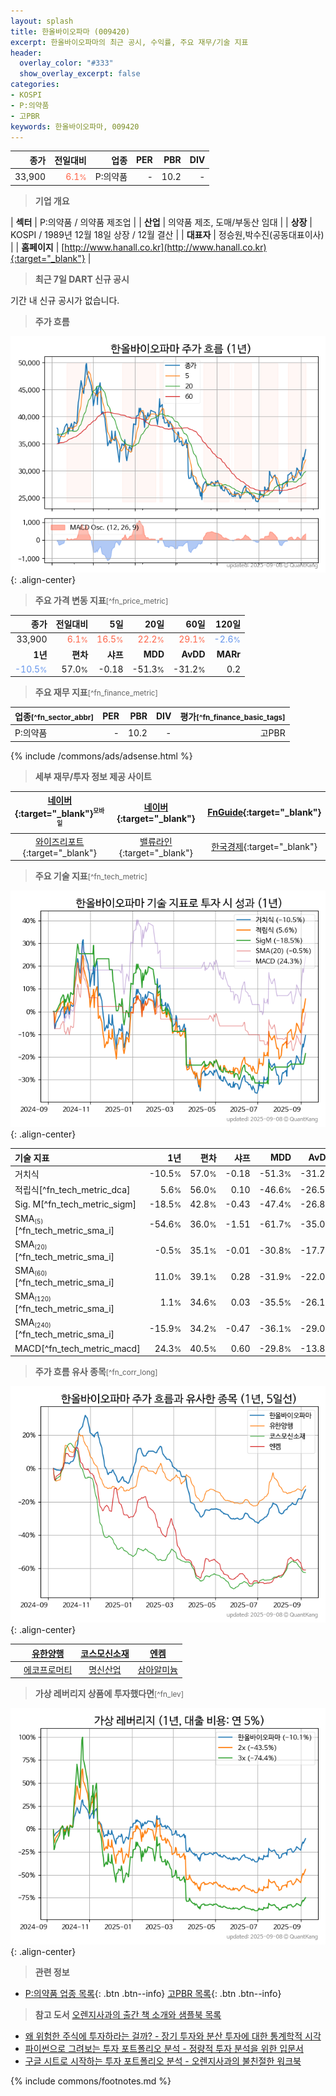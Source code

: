 ```yaml
---
layout: splash
title: 한올바이오파마 (009420)
excerpt: 한올바이오파마의 최근 공시, 수익률, 주요 재무/기술 지표
header:
  overlay_color: "#333"
  show_overlay_excerpt: false
categories:
- KOSPI
- P:의약품
- 고PBR
keywords: 한올바이오파마, 009420
---
```


| **종가** | **전일대비** | **업종** | **PER** | **PBR** | **DIV** |
| -------: | -----------: | -------: | ------: | ------: | ------: |
| 33,900 | <span style="color: tomato">6.1<small>%</small></span> | P:의약품 | - | 10.2 | - |

<!-- more -->


> **기업 개요**<a id="company"></a>

| <span style="white-space:nowrap;">**섹터**</span> | P:의약품 / 의약품 제조업 |
| <span style="white-space:nowrap;">**산업**</span> | 의약품 제조, 도매/부동산 임대 |
| <span style="white-space:nowrap;">**상장**</span> | KOSPI / 1989년 12월 18일 상장 / 12월 결산 |
| <span style="white-space:nowrap;">**대표자**</span> | 정승원,박수진(공동대표이사) |
| <span style="white-space:nowrap;">**홈페이지**</span> | [http://www.hanall.co.kr](http://www.hanall.co.kr){:target="_blank"} |


> **최근 7일 DART 신규 공시**<a id="dart"></a>

기간 내 신규 공시가 없습니다.


> **주가 흐름**<a id="price"></a>

![009420](/stock/images/009420.png){: .align-center}


> **주요 가격 변동 지표**<small>[^fn_price_metric]</small>

| **종가** | **전일대비** | **5일** | **20일** | **60일** | **120일** |
| -------: | -----------: | ------: | -------: | -------: | --------: |
| 33,900 | <span style="color: tomato">6.1<small>%</small></span> | <span style="color: tomato">16.5<small>%</small></span> | <span style="color: tomato">22.2<small>%</small></span> | <span style="color: tomato">29.1<small>%</small></span> | <span style="color: cornflowerblue">-2.6<small>%</small></span> |
| **1년** | **편차** | **샤프** | **MDD** | **AvDD** | **MARr** |
| <span style="color: cornflowerblue">-10.5<small>%</small></span> | 57.0<small>%</small> | -0.18 | -51.3<small>%</small> | -31.2<small>%</small> | 0.2 |


> **주요 재무 지표**<small>[^fn_finance_metric]</small>

| **업종**<small>[^fn_sector_abbr]</small> | **PER** | **PBR** | **DIV** | **평가**<small>[^fn_finance_basic_tags]</small> |
| :--------------------------------------- | ------: | ------: | ------: | ----------------------------------------------: |
| P:의약품 | - | 10.2 | - | 고PBR |



{% include /commons/ads/adsense.html %}

> **세부 재무/투자 정보 제공 사이트**

| [네이버](https://m.stock.naver.com/domestic/stock/009420/finance/summary){:target="_blank"}<sup><small>모바일</small></sup> | [네이버](https://finance.naver.com/item/coinfo.naver?code=009420){:target="_blank"} | [FnGuide](https://comp.fnguide.com/SVO2/ASP/SVD_Invest.asp?gicode=A009420&MenuYn=Y){:target="_blank"} |
| :---: | :---: | :---: |
| [와이즈리포트](https://comp.wisereport.co.kr/company/c1040001.aspx?cmp_cd=009420){:target="_blank"} | [밸류라인](https://www.valueline.co.kr/finance/summary/009420){:target="_blank"} | [한국경제](https://markets.hankyung.com/stock/009420/financial-summary){:target="_blank"} |


> **주요 기술 지표**<small>[^fn_tech_metric]</small>


![009420](/stock/images/009420_tech.png){: .align-center}

| **기술 지표** | **1년** | **편차** | **샤프** | **MDD** | **AvDD** |
| :------------ | ------: | -----------: | -------: | ------: | -------: |
| 거치식 | -10.5<small>%</small> | 57.0<small>%</small> | -0.18 | -51.3<small>%</small> | -31.2<small>%</small> |
| 적립식[^fn_tech_metric_dca] | 5.6<small>%</small> | 56.0<small>%</small> | 0.10 | -46.6<small>%</small> | -26.5<small>%</small> |
| Sig. M[^fn_tech_metric_sigm] | -18.5<small>%</small> | 42.8<small>%</small> | -0.43 | -47.4<small>%</small> | -26.8<small>%</small> |
| SMA<small><sub>(5)</sub></small>[^fn_tech_metric_sma_i] | -54.6<small>%</small> | 36.0<small>%</small> | -1.51 | -61.7<small>%</small> | -35.0<small>%</small> |
| SMA<small><sub>(20)</sub></small>[^fn_tech_metric_sma_i] | -0.5<small>%</small> | 35.1<small>%</small> | -0.01 | -30.8<small>%</small> | -17.7<small>%</small> |
| SMA<small><sub>(60)</sub></small>[^fn_tech_metric_sma_i] | 11.0<small>%</small> | 39.1<small>%</small> | 0.28 | -31.9<small>%</small> | -22.0<small>%</small> |
| SMA<small><sub>(120)</sub></small>[^fn_tech_metric_sma_i] | 1.1<small>%</small> | 34.6<small>%</small> | 0.03 | -35.5<small>%</small> | -26.1<small>%</small> |
| SMA<small><sub>(240)</sub></small>[^fn_tech_metric_sma_i] | -15.9<small>%</small> | 34.2<small>%</small> | -0.47 | -36.1<small>%</small> | -29.0<small>%</small> |
| MACD[^fn_tech_metric_macd] | 24.3<small>%</small> | 40.5<small>%</small> | 0.60 | -29.8<small>%</small> | -13.8<small>%</small> |


> **주가 흐름 유사 종목**<a id="corr"></a><small>[^fn_corr_long]</small>

![009420](/stock/images/009420_corr.png){: .align-center}

|       | [유한양행](/000100/) | [코스모신소재](/005070/) | [엔켐](/348370/) |
| :---: | :------------------------------------: | :------------------------------------: | :------------------------------------: |
|       | [에코프로머티](/450080/) | [명신산업](/009900/) | [삼아알미늄](/006110/) |


> **가상 레버리지 상품에 투자했다면**<a id="2x"></a><small>[^fn_lev]</small>

![009420](/stock/images/009420_2x.png){: .align-center}


> **관련 정보**

- [P:의약품 업종 목록](/stats/sector/kospi_업종_의약품_종목/){: .btn .btn--info} [고PBR 목록](/fn/fn_high_pbr/){: .btn .btn--info}

> **참고 도서** [오렌지사과의 출간 책 소개와 샘플북 목록](https://kongdori.tistory.com/691)

- [왜 위험한 주식에 투자하라는 걸까? - 장기 투자와 분산 투자에 대한 통계학적 시각](https://kongdori.tistory.com/421)
- [파이썬으로 그려보는 투자 포트폴리오 분석  - 정량적 투자 분석을 위한 입문서](https://kongdori.tistory.com/643)
- [구글 시트로 시작하는 투자 포트폴리오 분석 - 오렌지사과의 불친절한 워크북](https://kongdori.tistory.com/449)


{% include commons/footnotes.md %}